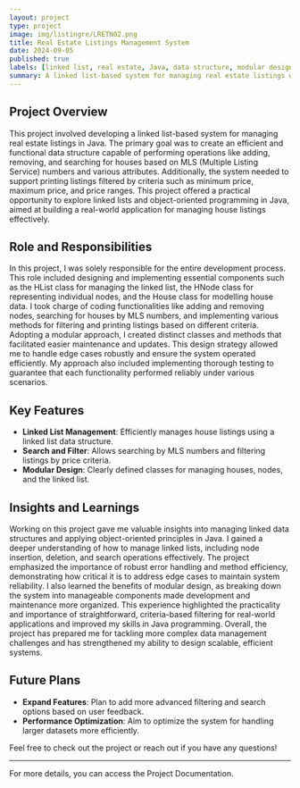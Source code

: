 ```yaml
---
layout: project
type: project
image: img/listingre/LRETN02.png
title: Real Estate Listings Management System
date: 2024-09-05
published: true
labels: [linked list, real estate, Java, data structure, modular design, object-oriented programming]
summary: A linked list-based system for managing real estate listings with functionalities for adding, removing, searching, and filtering listings.
---
```



## Project Overview

This project involved developing a linked list-based system for managing real estate listings in Java. The primary goal was to create an efficient and functional data structure capable of performing operations like adding, removing, and searching for houses based on MLS (Multiple Listing Service) numbers and various attributes. Additionally, the system needed to support printing listings filtered by criteria such as minimum price, maximum price, and price ranges. This project offered a practical opportunity to explore linked lists and object-oriented programming in Java, aimed at building a real-world application for managing house listings effectively.

## Role and Responsibilities

In this project, I was solely responsible for the entire development process. This role included designing and implementing essential components such as the HList class for managing the linked list, the HNode class for representing individual nodes, and the House class for modelling house data. I took charge of coding functionalities like adding and removing nodes, searching for houses by MLS numbers, and implementing various methods for filtering and printing listings based on different criteria. Adopting a modular approach, I created distinct classes and methods that facilitated easier maintenance and updates. This design strategy allowed me to handle edge cases robustly and ensure the system operated efficiently. My approach also included implementing thorough testing to guarantee that each functionality performed reliably under various scenarios.

## Key Features

- **Linked List Management**: Efficiently manages house listings using a linked list data structure.
- **Search and Filter**: Allows searching by MLS numbers and filtering listings by price criteria.
- **Modular Design**: Clearly defined classes for managing houses, nodes, and the linked list.

## Insights and Learnings


Working on this project gave me valuable insights into managing linked data structures and applying object-oriented principles in Java. I gained a deeper understanding of how to manage linked lists, including node insertion, deletion, and search operations effectively. The project emphasized the importance of robust error handling and method efficiency, demonstrating how critical it is to address edge cases to maintain system reliability. I also learned the benefits of modular design, as breaking down the system into manageable components made development and maintenance more organized. This experience highlighted the practicality and importance of straightforward, criteria-based filtering for real-world applications and improved my skills in Java programming. Overall, the project has prepared me for tackling more complex data management challenges and has strengthened my ability to design scalable, efficient systems.

## Future Plans

- **Expand Features**: Plan to add more advanced filtering and search options based on user feedback.
- **Performance Optimization**: Aim to optimize the system for handling larger datasets more efficiently.

Feel free to check out the project or reach out if you have any questions!

---

For more details, you can access the Project Documentation.
